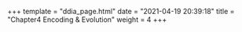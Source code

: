 +++
template = "ddia_page.html"
date = "2021-04-19 20:39:18"
title = "Chapter4 Encoding & Evolution"
weight = 4
+++